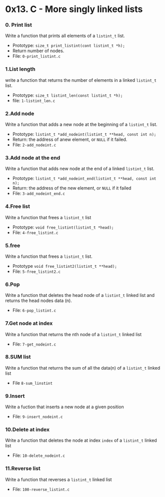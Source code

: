 # 0x13. C - More singly linked lists

### 0. Print list

Write a function that prints all elements of a `listint_t` list.
- Prototype: `size_t print_listint(cont listint_t *h);`
- Return number of nodes.
- File: `0-print_listint.c`

### 1.List length

write a function that returns the number of elements in a linked `listint_t` list.
- Prototype: `size_t listint_len(const listint_t *h);`
- file: `1-listint_len.c`

### 2.Add node

Write a function that adds a new node at the beginning of a `listint_t` list.
- Prototype: `listint_t *add_nodeint(listint_t **head, const int n);`
- Return: the address of anew element, or `NULL` if it failed.
- File: `2-add_nodeint.c`

### 3.Add node at the end

Write a function that adds new node at the end of a linked `listint_t` list.
- Prototype: `listint_t *add_nodeint_end(listint_t **head, const int n);`
- Return: the address of the new element, or `NULL` if it failed
- File: `3-add_nodeint_end.c`

### 4.Free list

Write a function that frees a `listint_t` list
- Prototype: `void free_listint(listint_t *head);`
- File: `4-free_listint.c`

### 5.free
Write a function that frees a `listint_t` list.
- Prototype `void free_listint2(listint_t **head);`
- File: `5-free_listint2.c`

### 6.Pop

Write a function that deletes the head node of a `listint_t` linked list and returns the head nodes data (n).
- File: `6-pop_listint.c`

### 7.Get node at index

Write a function that returns the nth node of a `listint_t` linked list
- File: `7-get_nodeint.c`

### 8.SUM list

Write a function that returns the sum of all the data(n) of a `listint_t` linked list
- File `8-sum_linstint`

### 9.Insert

Write a fuction that inserts a new node at a given position
- File: `9-insert_nodeint.c`

### 10.Delete at index

Write a function that deletes the node at index `index` of a `listint_t` linked list
- File: `10-delete_nodeint.c`

### 11.Reverse list

Write a function that reverses a `listint_t` linked list
- File: `100-reverse_listint.c`
